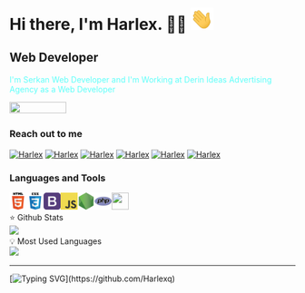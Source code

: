### 

<h1>Hi there, I'm Harlex. 🖤🤍 <a  href="https://github.com/Harlexq/"> </a> <img  src="https://raw.githubusercontent.com/ABSphreak/ABSphreak/master/gifs/Hi.gif" width="40px"></h1>

## Web Developer

<font color="#5efffa">I'm Serkan Web Developer and I'm Working at Derin Ideas Advertising Agency as a Web Developer</font>

<img src="https://komarev.com/ghpvc/?username=Harlexq&style=plastic" width="100" height="20" />


### Reach out to me

<p align="left" dir="auto">
<a href="https://www.linkedin.com/in/serkan-bakır-189587238/" rel="nofollow"><img align="center" src="https://raw.githubusercontent.com/rahuldkjain/github-profile-readme-generator/master/src/images/icons/Social/linked-in-alt.svg" alt="Harlex" height="40" width="40" style="max-width: 100%;"></a>
<a href="https://twitter.com/harlexq" rel="nofollow"><img align="center" src="https://raw.githubusercontent.com/rahuldkjain/github-profile-readme-generator/master/src/images/icons/Social/twitter.svg" alt="Harlex" height="40" width="40" style="max-width: 100%;"></a>
<a href="https://www.instagram.com/harlex0/" rel="nofollow"><img align="center" src="https://raw.githubusercontent.com/rahuldkjain/github-profile-readme-generator/master/src/images/icons/Social/instagram.svg" alt="Harlex" height="40" width="40" style="max-width: 100%;"></a>
 <a href="https://discord.com/users/801069133810237491" rel="nofollow"><img align="center" src="https://raw.githubusercontent.com/rahuldkjain/github-profile-readme-generator/master/src/images/icons/Social/discord.svg" alt="Harlex" height="40" width="40" style="max-width: 100%;"></a>
<a href="https://open.spotify.com/playlist/4CI736CK2941kjaY6rSe5L?si=52dd83892ef14f16" rel="nofollow"><img align="center" src="https://upload.wikimedia.org/wikipedia/commons/thumb/1/19/Spotify_logo_without_text.svg/2048px-Spotify_logo_without_text.svg.png" alt="Harlex" height="40" width="40" style="max-width: 100%;"></a>
<a href="https://www.reddit.com/user/Harlexq" rel="nofollow"><img align="center" src="https://www.seekpng.com/png/full/847-8478394_download-icon-reddit-svg-eps-png-psd-ai.png" alt="Harlex" height="40" width="40" style="max-width: 100%;"></a>
</p>

### Languages and Tools
<img src="https://raw.githubusercontent.com/github/explore/80688e429a7d4ef2fca1e82350fe8e3517d3494d/topics/html/html.png" width="30" height="30" align="left" >
<img src="https://raw.githubusercontent.com/github/explore/80688e429a7d4ef2fca1e82350fe8e3517d3494d/topics/css/css.png" width="30" height="30" align="left" >
<img src="https://raw.githubusercontent.com/github/explore/80688e429a7d4ef2fca1e82350fe8e3517d3494d/topics/bootstrap/bootstrap.png" width="30" height="30" align="left" >
<img src="https://raw.githubusercontent.com/github/explore/80688e429a7d4ef2fca1e82350fe8e3517d3494d/topics/javascript/javascript.png" width="30" height="30" align="left" >
<img src="https://raw.githubusercontent.com/github/explore/80688e429a7d4ef2fca1e82350fe8e3517d3494d/topics/nodejs/nodejs.png" width="30" height="30" align="left" >
<img src="https://raw.githubusercontent.com/github/explore/80688e429a7d4ef2fca1e82350fe8e3517d3494d/topics/php/php.png" width="30" height="30" align="left" >
<img src="https://git-scm.com/images/logos/downloads/Git-Icon-1788C.png" width="30" height="30" align="left" >

<br />

<br />

<detalis>
<summary>⭐ Github Stats</summary>
<img src="https://github-readme-stats.vercel.app/api?username=Harlexq&theme=radical"  width = 500>
</detalis>


<detalis>
<summary>💡 Most Used Languages</summary>
<img src="https://github-readme-stats.vercel.app/api/top-langs/?username=Harlexq&layout=compact"  width = 500>
</detalis>

---

[![Typing SVG](https://readme-typing-svg.herokuapp.com/?lines=Burası+Harlex%27in+Profili+Hoşgeldin!!&center=true&color="aaaa")](https://github.com/Harlexq)
<div align="center">
